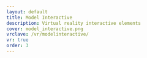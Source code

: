 ```yaml
---
layout: default
title: Model Interactive
description: Virtual reality interactive elements
cover: model_interactive.png
vrclave: /vr/modelinteractive/
vr: true
order: 3
---
```

